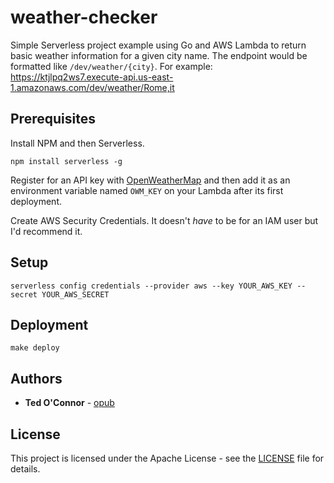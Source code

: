 # weather-checker
Simple Serverless project example using Go and AWS Lambda to return basic weather information for a given city name. The endpoint would be formatted like `/dev/weather/{city}`. For example: https://ktjlpq2ws7.execute-api.us-east-1.amazonaws.com/dev/weather/Rome,it

## Prerequisites

Install NPM and then Serverless.
```
npm install serverless -g
```

Register for an API key with [OpenWeatherMap](https://openweathermap.org/api) and then add it as an environment variable named `OWM_KEY` on your Lambda after its first deployment.

Create AWS Security Credentials. It doesn't *have* to be for an IAM user but I'd recommend it. 

## Setup

```
serverless config credentials --provider aws --key YOUR_AWS_KEY --secret YOUR_AWS_SECRET
```

## Deployment

```
make deploy
```

## Authors

* **Ted O'Connor** - [opub](https://github.com/opub)

## License

This project is licensed under the Apache License - see the [LICENSE](LICENSE) file for details.